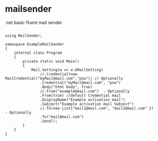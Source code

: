# mailsender
.net basic fluent mail sender

<pre><code class='highlight highlight-source-cs'>
using MailSender;

namespace ExampleMailSender
{
    internal class Program
    {
        private static void Main()
        {
            Mail.Setting<MailSettingProvider>(w => w.GMailSetting)
                //.Credential(new MailCredential("myMail@mail.com","psw")) // Optionally
                .Credential("myMail@mail.com", "psw")
                .Body("html body", true)
                //.From("example@mail.com")  - Optionally
                .From(true) //default Credential mail
                .DisplayName("Example activation mail")
                .Subject("Example activation mail Subject")
                //.To(new List<string>{"mail1@mail.com", "mail2@mail.com" })  - Optionally
                .To("mail@mail.com")
                .Send();
        }
    }
}
</code></pre>